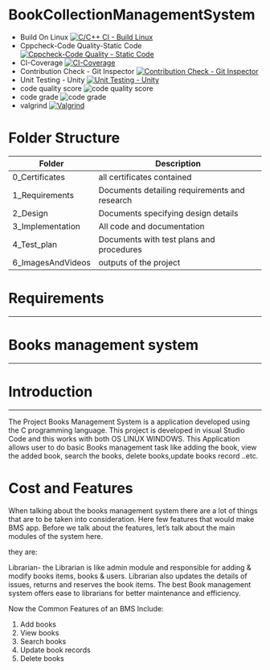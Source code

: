# BookCollectionManagementSystem

* Build On Linux
[![C/C++ CI - Build Linux](https://github.com/Pavanv408/BookCollectionManagementSystem/actions/workflows/c-cpp.yml/badge.svg)](https://github.com/Pavanv408/BookCollectionManagementSystem/actions/workflows/c-cpp.yml)
* Cppcheck-Code Quality-Static Code
[![Cppcheck-Code Quality - Static Code](https://github.com/Pavanv408/BookCollectionManagementSystem/actions/workflows/Cppcheck-Code%20Quality%20-%20Static%20Code%20.yml/badge.svg)](https://github.com/Pavanv408/BookCollectionManagementSystem/actions/workflows/Cppcheck-Code%20Quality%20-%20Static%20Code%20.yml)
* CI-Coverage
[![CI-Coverage](https://github.com/Pavanv408/BookCollectionManagementSystem/actions/workflows/gcov.yml/badge.svg)](https://github.com/Pavanv408/BookCollectionManagementSystem/actions/workflows/gcov.yml)
* Contribution Check - Git Inspector
[![Contribution Check - Git Inspector](https://github.com/Pavanv408/BookCollectionManagementSystem/actions/workflows/gitinspector.yml/badge.svg)](https://github.com/Pavanv408/BookCollectionManagementSystem/actions/workflows/gitinspector.yml)
* Unit Testing - Unity
[![Unit Testing - Unity](https://github.com/Pavanv408/BookCollectionManagementSystem/actions/workflows/unity.yml/badge.svg)](https://github.com/Pavanv408/BookCollectionManagementSystem/actions/workflows/unity.yml)
* code quality score
 ![code quality score](https://api.codiga.io/project/32369/score/svg)
* code grade
 ![code grade](https://api.codiga.io/project/32369/status/svg)
 * valgrind
 [![Valgrind](https://github.com/Pavanv408/BookCollectionManagementSystem/actions/workflows/valgrind.yml/badge.svg)](https://github.com/Pavanv408/BookCollectionManagementSystem/actions/workflows/valgrind.yml)
 
 
# Folder Structure

|Folder	           |       Description                              |
|------------------|------------------------------------------------|
| 0_Certificates   | all certificates contained                     |
| 1_Requirements   | Documents detailing requirements and research  |
| 2_Design	        |      Documents specifying design details       |
| 3_Implementation |     	All code and documentation                | 
| 4_Test_plan	     |      Documents with test plans and procedures  |
|6_ImagesAndVideos | outputs of the project                         |

# Requirements
----------------------------
# Books management system
--------------------------------------



# Introduction
---------------------------------------------
The Project Books Management System  is a application developed using the C programming language.
This project is developed  in visual  Studio Code and this works with both OS LINUX WINDOWS.
This  Application allows user to do basic Books management task like adding the book, view the added book, search the books, delete books,update books record ..etc.


# Cost and Features
When talking about the books management system there are a lot of things that are to be taken into consideration. 
Here few features that would make BMS app.
Before we talk about the features, let’s talk about the main modules of the system here.

they are:

Librarian- the Librarian is like admin module and responsible for adding & modify books items, books & users. 
Librarian also updates the details of issues, returns and reserves the book items.
The best Book management system offers ease to librarians for better maintenance and efficiency.

Now the Common Features of an BMS Include:

1. Add books
2. View books
3. Search books
4. Update book records
5. Delete books
